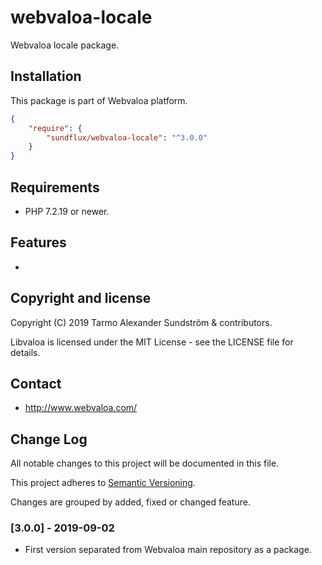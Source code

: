 webvaloa-locale
========

Webvaloa locale package.

## Installation

This package is part of Webvaloa platform.

```json
{
    "require": {
        "sundflux/webvaloa-locale": "^3.0.0"
    }
}
```

## Requirements

- PHP 7.2.19 or newer.

## Features

- 

## Copyright and license

Copyright (C) 2019 Tarmo Alexander Sundström & contributors.

Libvaloa is licensed under the MIT License - see the LICENSE file for details.

## Contact

- http://www.webvaloa.com/

## Change Log
All notable changes to this project will be documented in this file.

This project adheres to [Semantic Versioning](http://semver.org/).

Changes are grouped by added, fixed or changed feature.

### [3.0.0] - 2019-09-02
- First version separated from Webvaloa main repository as a package. 

